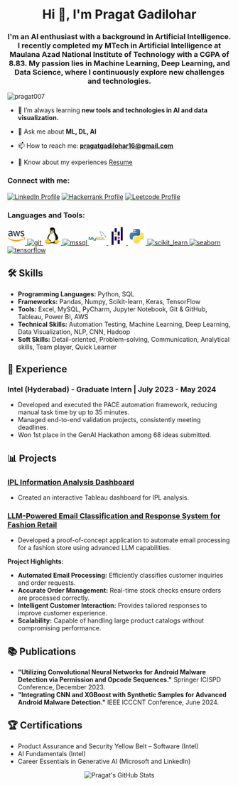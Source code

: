 <h1 align="center">Hi 👋, I'm Pragat Gadilohar</h1>
<h3 align="center">I'm an AI enthusiast with a background in Artificial Intelligence. I recently completed my MTech in Artificial Intelligence at Maulana Azad National Institute of Technology with a CGPA of 8.83. My passion lies in Machine Learning, Deep Learning, and Data Science, where I continuously explore new challenges and technologies.</h3>

<p align="left"> <img src="https://komarev.com/ghpvc/?username=pragat007&label=Profile%20views&color=0e75b6&style=flat" alt="pragat007" /> </p>

- 🌱 I’m always learning **new tools and technologies in AI and data visualization.**

- 💬 Ask me about **ML, DL, AI**

- 📫 How to reach me: **pragatgadilohar16@gmail.com**

- 📄 Know about my experiences [Resume](https://drive.google.com/file/d/1VN_eR47GMjp1B0qxtKZ19RvMIkXv4s-B/view?usp=sharing)

<h3 align="left">Connect with me:</h3>
<p align="left">
<a href="https://linkedin.com/in/pragat-gadilohar-67b45a1a9/" target="blank"><img align="center" src="https://raw.githubusercontent.com/rahuldkjain/github-profile-readme-generator/master/src/images/icons/Social/linked-in-alt.svg" alt="LinkedIn Profile" height="30" width="40" /></a>
<a href="https://www.hackerrank.com/pragatgadilohar1" target="blank"><img align="center" src="https://raw.githubusercontent.com/rahuldkjain/github-profile-readme-generator/master/src/images/icons/Social/hackerrank.svg" alt="Hackerrank Profile" height="30" width="40" /></a>
<a href="https://leetcode.com/u/pragatgadilohar16/" target="blank"><img align="center" src="https://raw.githubusercontent.com/rahuldkjain/github-profile-readme-generator/master/src/images/icons/Social/leet-code.svg" alt="Leetcode Profile" height="30" width="40" /></a>
</p>

<h3 align="left">Languages and Tools:</h3>
<p align="left">
  <a href="https://aws.amazon.com" target="_blank" rel="noreferrer">
    <img src="https://raw.githubusercontent.com/devicons/devicon/master/icons/amazonwebservices/amazonwebservices-original-wordmark.svg" alt="aws" width="40" height="40"/>
  </a>
  <a href="https://git-scm.com/" target="_blank" rel="noreferrer">
    <img src="https://www.vectorlogo.zone/logos/git-scm/git-scm-icon.svg" alt="git" width="40" height="40"/>
  </a>
  <a href="https://www.linux.org/" target="_blank" rel="noreferrer">
    <img src="https://raw.githubusercontent.com/devicons/devicon/master/icons/linux/linux-original.svg" alt="linux" width="40" height="40"/>
  </a>
  <a href="https://www.microsoft.com/en-us/sql-server" target="_blank" rel="noreferrer">
    <img src="https://www.svgrepo.com/show/303229/microsoft-sql-server-logo.svg" alt="mssql" width="40" height="40"/>
  </a>
  <a href="https://www.mysql.com/" target="_blank" rel="noreferrer">
    <img src="https://raw.githubusercontent.com/devicons/devicon/master/icons/mysql/mysql-original-wordmark.svg" alt="mysql" width="40" height="40"/>
  </a>
  <a href="https://pandas.pydata.org/" target="_blank" rel="noreferrer">
    <img src="https://raw.githubusercontent.com/devicons/devicon/2ae2a900d2f041da66e950e4d48052658d850630/icons/pandas/pandas-original.svg" alt="pandas" width="40" height="40"/>
  </a>
  <a href="https://www.python.org" target="_blank" rel="noreferrer">
    <img src="https://raw.githubusercontent.com/devicons/devicon/master/icons/python/python-original.svg" alt="python" width="40" height="40"/>
  </a>
  <a href="https://scikit-learn.org/" target="_blank" rel="noreferrer">
    <img src="https://upload.wikimedia.org/wikipedia/commons/0/05/Scikit_learn_logo_small.svg" alt="scikit_learn" width="40" height="40"/>
  </a>
  <a href="https://seaborn.pydata.org/" target="_blank" rel="noreferrer">
    <img src="https://seaborn.pydata.org/_images/logo-mark-lightbg.svg" alt="seaborn" width="40" height="40"/>
  </a>
  <a href="https://www.tensorflow.org" target="_blank" rel="noreferrer">
    <img src="https://www.vectorlogo.zone/logos/tensorflow/tensorflow-icon.svg" alt="tensorflow" width="40" height="40"/>
  </a>
</p>

## 🛠️ Skills

- **Programming Languages:** Python, SQL
- **Frameworks:** Pandas, Numpy, Scikit-learn, Keras, TensorFlow
- **Tools:** Excel, MySQL, PyCharm, Jupyter Notebook, Git & GitHub, Tableau, Power BI, AWS
- **Technical Skills:** Automation Testing, Machine Learning, Deep Learning, Data Visualization, NLP, CNN, Hadoop
- **Soft Skills:** Detail-oriented, Problem-solving, Communication, Analytical skills, Team player, Quick Learner

## 💼 Experience

### Intel (Hyderabad) - Graduate Intern | July 2023 - May 2024
- Developed and executed the PACE automation framework, reducing manual task time by up to 35 minutes.
- Managed end-to-end validation projects, consistently meeting deadlines.
- Won 1st place in the GenAI Hackathon among 68 ideas submitted.

## 📊 Projects

### [IPL Information Analysis Dashboard](https://public.tableau.com/app/profile/pragat.gadilohar2706/viz/IPLInformationAnalysis/Dashboard1)
- Created an interactive Tableau dashboard for IPL analysis.

### [LLM-Powered Email Classification and Response System for Fashion Retail](https://github.com/Pragat007/LLM-Powered_Email_Classification_and_Response_System_for_Fashion_Retail)
- Developed a proof-of-concept application to automate email processing for a fashion store using advanced LLM capabilities.

**Project Highlights:**
- **Automated Email Processing:** Efficiently classifies customer inquiries and order requests.
- **Accurate Order Management:** Real-time stock checks ensure orders are processed correctly.
- **Intelligent Customer Interaction:** Provides tailored responses to improve customer experience.
- **Scalability:** Capable of handling large product catalogs without compromising performance.

## 📚 Publications

- **"Utilizing Convolutional Neural Networks for Android Malware Detection via Permission and Opcode Sequences."** Springer ICISPD Conference, December 2023.
- **"Integrating CNN and XGBoost with Synthetic Samples for Advanced Android Malware Detection."** IEEE ICCCNT Conference, June 2024.

## 🏆 Certifications

- Product Assurance and Security Yellow Belt – Software (Intel)
- AI Fundamentals (Intel)
- Career Essentials in Generative AI (Microsoft and LinkedIn)

<p align="center">
  <img src="https://github-readme-stats.vercel.app/api?username=pragat007&show_icons=true&theme=radical" alt="Pragat's GitHub Stats" />
</p>



